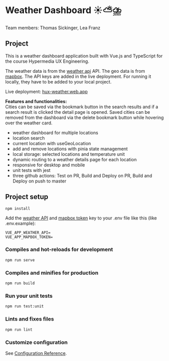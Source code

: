 # Weather Dashboard ☀️⛅️⛈️

Team members: Thomas Sickinger, Lea Franz

## Project

This is a weather dashboard application built with Vue.js and TypeScript for the course Hypermedia UX Engineering.   

The weather data is from the [weather api](https://www.weatherapi.com/) API. The geo data is from [mapbox](https://docs.mapbox.com/api/search/geocoding/). The API keys are added in the live deployment. For running it locally, they have to be added to your local project.

Live deployment: [hux-weather.web.app](https://hux-weather.web.app)

**Features and functionalities:**    
Cities can be saved via the bookmark button in the search results and if a search result is clicked the detail page is opened.
Saved cities can be removed from the dashboard via the delete bookmark button while hovering over the weather card.


- weather dashboard for multiple locations
- location search
- current location with useGeoLocation
- add and remove locations with pinia state management
- local storage: selected locations and temperature unit
- dynamic routing to a weather details page for each location
- responsive for desktop and mobile
- unit tests with jest
- three github actions: Test on PR, Build and Deploy on PR, Build and Deploy on push to master


## Project setup

```
npm install
```

Add the [weather API](https://www.weatherapi.com/) and [mapbox token](https://docs.mapbox.com/api/search/geocoding/) key to your .env file like this (like .env.example):
```
VUE_APP_WEATHER_API=
VUE_APP_MAPBOX_TOKEN=
```

### Compiles and hot-reloads for development

```
npm run serve
```

### Compiles and minifies for production

```
npm run build
```

### Run your unit tests

```
npm run test:unit
```

### Lints and fixes files

```
npm run lint
```

### Customize configuration

See [Configuration Reference](https://cli.vuejs.org/config/).
